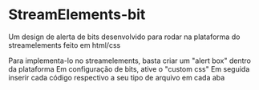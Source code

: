# StreamElements-bit
  Um design de alerta de bits desenvolvido para rodar na plataforma do streamelements feito em html/css

Para implementa-lo no streamelements, basta criar um "alert box" dentro da plataforma
Em configuração de bits, ative o "custom css"
Em seguida inserir cada código respectivo a seu tipo de arquivo em cada aba
